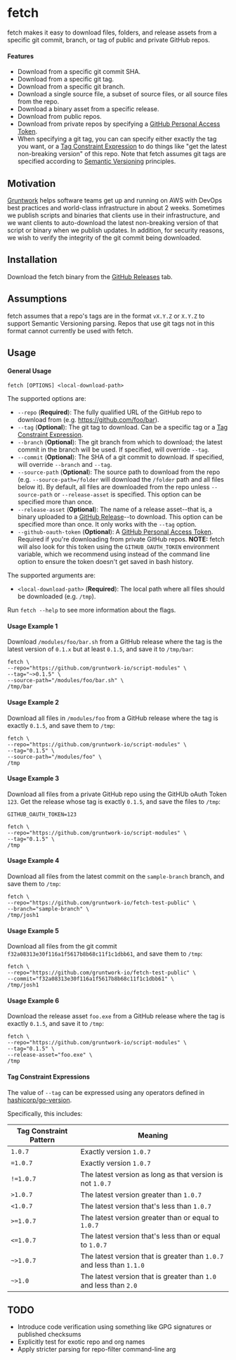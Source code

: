 # fetch

fetch makes it easy to download files, folders, and release assets from a specific git commit, branch, or tag of
public and private GitHub repos.

#### Features

- Download from a specific git commit SHA.
- Download from a specific git tag.
- Download from a specific git branch.
- Download a single source file, a subset of source files, or all source files from the repo.
- Download a binary asset from a specific release.
- Download from public repos.
- Download from private repos by specifying a [GitHub Personal Access Token](https://help.github.com/articles/creating-an-access-token-for-command-line-use/).
- When specifying a git tag, you can can specify either exactly the tag you want, or a [Tag Constraint Expression](#tag-constraint-expressions) to do things like  "get the latest non-breaking version" of this repo. Note that fetch assumes git tags are specified according to [Semantic Versioning](http://semver.org/) principles.

## Motivation

[Gruntwork](http://gruntwork.io) helps software teams get up and running on AWS with DevOps best practices and world-class 
infrastructure in about 2 weeks. Sometimes we publish scripts and binaries that clients use in their infrastructure,
and we want clients to auto-download the latest non-breaking version of that script or binary when we publish updates.
In addition, for security reasons, we wish to verify the integrity of the git commit being downloaded.

## Installation

Download the fetch binary from the [GitHub Releases](https://github.com/gruntwork-io/fetch/releases) tab.

## Assumptions

fetch assumes that a repo's tags are in the format `vX.Y.Z` or `X.Y.Z` to support Semantic Versioning parsing. Repos
that use git tags not in this format cannot currently be used with fetch.

## Usage

#### General Usage

```
fetch [OPTIONS] <local-download-path>
```

The supported options are:

- `--repo` (**Required**): The fully qualified URL of the GitHub repo to download from (e.g. https://github.com/foo/bar).
- `--tag` (**Optional**): The git tag to download. Can be a specific tag or a [Tag Constraint
  Expression](#tag-constraint-expressions).
- `--branch` (**Optional**): The git branch from which to download; the latest commit in the branch will be used. If
  specified, will override `--tag`.
- `--commit` (**Optional**): The SHA of a git commit to download. If specified, will override `--branch` and `--tag`.
- `--source-path` (**Optional**): The source path to download from the repo (e.g. `--source-path=/folder` will download
  the `/folder` path and all files below it). By default, all files are downloaded from the repo unless `--source-path`
  or `--release-asset` is specified. This option can be specified more than once.
- `--release-asset` (**Optional**): The name of a release asset--that is, a binary uploaded to a [GitHub
  Release](https://help.github.com/articles/creating-releases/)--to download. This option can be specified more than
  once. It only works with the `--tag` option.
- `--github-oauth-token` (**Optional**): A [GitHub Personal Access
  Token](https://help.github.com/articles/creating-an-access-token-for-command-line-use/). Required if you're
  downloading from private GitHub repos. **NOTE:** fetch will also look for this token using the `GITHUB_OAUTH_TOKEN`
  environment variable, which we recommend using instead of the command line option to ensure the token doesn't get
  saved in bash history.

The supported arguments are:

- `<local-download-path>` (**Required**): The local path where all files should be downloaded (e.g. `/tmp`).

Run `fetch --help` to see more information about the flags.

#### Usage Example 1

Download `/modules/foo/bar.sh` from a GitHub release where the tag is the latest version of `0.1.x` but at least `0.1.5`, and save it to `/tmp/bar`:

```
fetch \
--repo="https://github.com/gruntwork-io/script-modules" \
--tag="~>0.1.5" \
--source-path="/modules/foo/bar.sh" \
/tmp/bar
```

#### Usage Example 2

Download all files in `/modules/foo` from a GitHub release where the tag is exactly `0.1.5`, and save them to `/tmp`:

```
fetch \
--repo="https://github.com/gruntwork-io/script-modules" \
--tag="0.1.5" \
--source-path="/modules/foo" \
/tmp

```

#### Usage Example 3

Download all files from a private GitHub repo using the GitHUb oAuth Token `123`. Get the release whose tag is exactly `0.1.5`, and save the files to `/tmp`:

```
GITHUB_OAUTH_TOKEN=123

fetch \
--repo="https://github.com/gruntwork-io/script-modules" \
--tag="0.1.5" \
/tmp

```

#### Usage Example 4

Download all files from the latest commit on the `sample-branch` branch, and save them to `/tmp`:

```
fetch \
--repo="https://github.com/gruntwork-io/fetch-test-public" \
--branch="sample-branch" \
/tmp/josh1

```

#### Usage Example 5

Download all files from the git commit `f32a08313e30f116a1f5617b8b68c11f1c1dbb61`, and save them to `/tmp`:

```
fetch \
--repo="https://github.com/gruntwork-io/fetch-test-public" \
--commit="f32a08313e30f116a1f5617b8b68c11f1c1dbb61" \
/tmp/josh1

```

#### Usage Example 6

Download the release asset `foo.exe` from a GitHub release where the tag is exactly `0.1.5`, and save it to `/tmp`:

```
fetch \
--repo="https://github.com/gruntwork-io/script-modules" \
--tag="0.1.5" \
--release-asset="foo.exe" \
/tmp
```

#### Tag Constraint Expressions

The value of `--tag` can be expressed using any operators defined in [hashicorp/go-version](https://github.com/hashicorp/go-version).

Specifically, this includes:

| Tag Constraint Pattern | Meaning                                  |
| -------------------------- | ---------------------------------------- |
| `1.0.7`                    | Exactly version `1.0.7`                  |
| `=1.0.7`                   | Exactly version `1.0.7`                  |
| `!=1.0.7`                  | The latest version as long as that version is not `1.0.7` |
| `>1.0.7`                   | The latest version greater than `1.0.7`  |
| `<1.0.7`                   | The latest version that's less than `1.0.7` |
| `>=1.0.7`                  | The latest version greater than or equal to `1.0.7` |
| `<=1.0.7`                  | The latest version that's less than or equal to `1.0.7` |
| `~>1.0.7`                  | The latest version that is greater than `1.0.7` and less than `1.1.0` |
| `~>1.0`                    | The latest version that is greater than `1.0` and less than `2.0` |

## TODO

- Introduce code verification using something like GPG signatures or published checksums
- Explicitly test for exotic repo and org names
- Apply stricter parsing for repo-filter command-line arg
